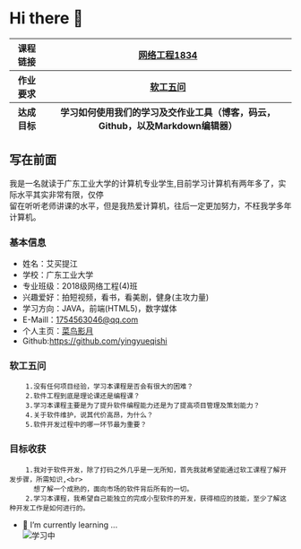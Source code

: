 # Hi there 👋

<table>
<thead>
<tr>
<th>课程链接</th>
<th><a href="https://edu.cnblogs.com/campus/gdgy/Networkengineering1834" rel="nofollow">网络工程1834</a></th>
</tr>
</thead>
<thead><tr>
<th>作业要求</th>
<th><a href="https://edu.cnblogs.com/campus/gdgy/Networkengineering1834/homework/11147" rel="nofollow">软工五问</a></th>
</tr></thead>
<thead><tr>
<th>达成目标</th>
<th>学习如何使用我们的学习及交作业工具（博客，码云，Github，以及Markdown编辑器）</th>
</tr></thead>
</table>


## 写在前面
我是一名就读于广东工业大学的计算机专业学生,目前学习计算机有两年多了，实际水平其实非常有限，仅停<br>
留在听听老师讲课的水平，但是我热爱计算机，往后一定更加努力，不枉我学多年计算机。<br>


### 基本信息
* 姓名：艾买提江
* 学校：广东工业大学
* 专业班级：2018级网络工程(4)班
* 兴趣爱好：拍短视频，看书，看美剧，健身(主攻力量)
* 学习方向：JAVA，前端(HTML5)，数字媒体
* E-Maill：1754563046@qq.com
* 个人主页：[菜鸟影月](https://www.cnblogs.com/cnzh8/)
* Github:https://github.com/yingyueqishi

### 软工五问

        1.没有任何项目经验，学习本课程是否会有很大的困难？
        2.软件工程到底是理论课还是编程课？
        3.学习本课程主要是为了提升软件编程能力还是为了提高项目管理及策划能力？
        4.关于软件维护，说其代价高昂，为什么？
        5.软件开发过程中的哪一环节最为重要？

### 目标收获
        1.我对于软件开发，除了打码之外几乎是一无所知，首先我就希望能通过软工课程了解开发步骤，所需知识,<br>
          想了解一个成熟的，面向市场的软件背后所有的一切。
        2.学习本课程，我希望自己能独立的完成小型软件的开发，获得相应的技能，至少了解这种开发工作是如何进行的。

- 🌱 I’m currently learning ...<br>
![学习中](https://imgconvert.csdnimg.cn/aHR0cHM6Ly9pbWcuYml0b29sLmNuL25ld3NpbWFnZS81OWIzODNkNmM4YjA1YTNhNDE4MjYxMjEzZTdiYWExNS5qcGc?x-oss-process=image/format,png)


<!--
**yingyueqishi/yingyueqishi** is a ✨ _special_ ✨ repository because its `README.md` (this file) appears on your GitHub profile.

Here are some ideas to get you started:

- 🔭 I’m currently working on ...
- 🌱 I’m currently learning ...
- 👯 I’m looking to collaborate on ...
- 🤔 I’m looking for help with ...
- 💬 Ask me about ...
- 📫 How to reach me: ...
- 😄 Pronouns: ...
- ⚡ Fun fact: ...
-->
